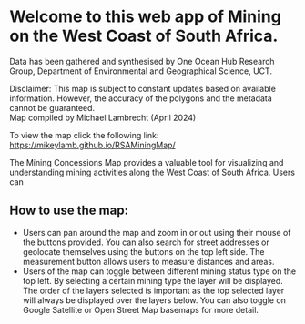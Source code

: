 # Welcome to this web app of Mining on the West Coast of South Africa.

Data has been gathered and synthesised by One Ocean Hub Research Group, Department of Environmental and Geographical Science, UCT. 

Disclaimer: This map is subject to constant updates based on available information. However, the accuracy of the polygons and the metadata cannot be guaranteed.  
Map compiled by Michael Lambrecht (April 2024)

To view the map click the following link: https://mikeylamb.github.io/RSAMiningMap/

The Mining Concessions Map provides a valuable tool for visualizing and understanding mining activities along the West Coast of South Africa. Users can 

## How to use the map:
- Users can pan around the map and zoom in or out using their mouse of the buttons provided. You can also search for street addresses or geolocate themselves using the buttons on the top left side. The measurement button allows users to measure distances and areas. 
- Users of the map can toggle between different mining status type on the top left. By selecting a certain mining type the layer will be displayed. The order of the layers selected is important as the top selected layer will always be displayed over the layers below. You can also toggle on Google Satellite or Open Street Map basemaps for more detail. 